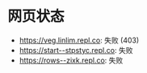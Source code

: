 # 网页状态
- https://veg.linlim.repl.co: 失败 (403)
- https://start--stpstyc.repl.co: 失败
- https://rows--zixk.repl.co: 失败
